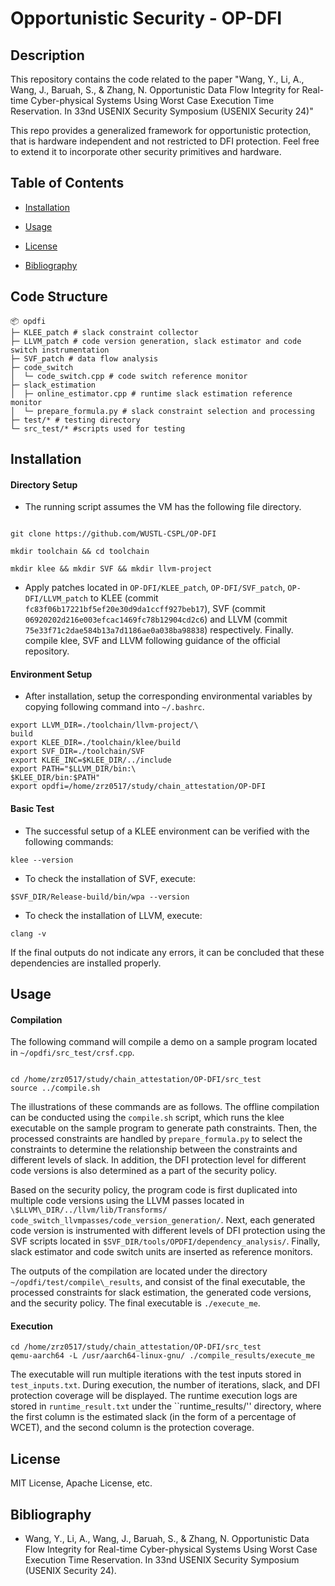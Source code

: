 
# Opportunistic Security - OP-DFI

  

## Description

This repository contains the code related to the paper "Wang, Y., Li, A., Wang, J., Baruah, S., & Zhang, N. Opportunistic Data Flow Integrity for Real-time Cyber-physical Systems Using Worst Case Execution Time Reservation. In 33nd USENIX Security Symposium (USENIX Security 24)"

  

This repo provides a generalized framework for opportunistic protection, that is hardware independent and not restricted to DFI protection. Feel free to extend it to incorporate other security primitives and hardware.

  

## Table of Contents

- [Installation](#installation)

- [Usage](#usage)

- [License](#license)

- [Bibliography](#bibliography)

  
## Code Structure

```
📦 opdfi
├─ KLEE_patch # slack constraint collector
├─ LLVM_patch # code version generation, slack estimator and code switch instrumentation
├─ SVF_patch # data flow analysis
├─ code_switch 
│  └─ code_switch.cpp # code switch reference monitor
├─ slack_estimation
│  ├─ online_estimator.cpp # runtime slack estimation reference monitor
│  └─ prepare_formula.py # slack constraint selection and processing
├─ test/* # testing directory
└─ src_test/* #scripts used for testing
```
## Installation

#### Directory Setup
  - The running script assumes the  VM has the following file directory.
```

git clone https://github.com/WUSTL-CSPL/OP-DFI 

mkdir toolchain && cd toolchain

mkdir klee && mkdir SVF && mkdir llvm-project
```


-  Apply patches located in  ``OP-DFI/KLEE_patch``, ``OP-DFI/SVF_patch``, ``OP-DFI/LLVM_patch`` to KLEE (commit `fc83f06b17221bf5ef20e30d9da1ccff927beb17`), SVF (commit `06920202d216e003efcac1469fc78b12904cd2c6`) and LLVM (commit `75e33f71c2dae584b13a7d1186ae0a038ba98838`) respectively. Finally. compile klee, SVF and LLVM following guidance of the official repository.


#### Environment Setup
- After installation, setup the corresponding environmental variables by copying following command into ``~/.bashrc``.
```
export LLVM_DIR=./toolchain/llvm-project/\
build
export KLEE_DIR=./toolchain/klee/build
export SVF_DIR=./toolchain/SVF
export KLEE_INC=$KLEE_DIR/../include
export PATH="$LLVM_DIR/bin:\
$KLEE_DIR/bin:$PATH"
export opdfi=/home/zrz0517/study/chain_attestation/OP-DFI
```

#### Basic Test
 - The successful setup of a KLEE environment can be verified with the following commands:
```
klee --version
```

- To check the installation of SVF, execute:
```
$SVF_DIR/Release-build/bin/wpa --version
```

- To check the installation of LLVM, execute:
```
clang -v
```

If the final outputs do not indicate any errors, it can be concluded that these dependencies are installed properly.



## Usage

  
#### Compilation

The following command will compile a demo on a sample program located in ``~/opdfi/src_test/crsf.cpp``.

  

```

cd /home/zrz0517/study/chain_attestation/OP-DFI/src_test 
source ../compile.sh

```
The illustrations of these commands are as follows. The offline compilation can be conducted using the ``compile.sh`` script, which runs the klee executable on the sample program to generate path constraints. Then, the processed constraints are handled by ``prepare_formula.py`` to select the constraints to determine the relationship between the constraints and different levels of slack. In addition, the DFI protection level for different code versions is also determined as a part of the security policy.

Based on the security policy, the program code is first duplicated into multiple code versions using the LLVM passes located in ``\$LLVM\_DIR/../llvm/lib/Transforms/ code_switch_llvmpasses/code_version_generation/``. Next, each generated code version is instrumented with different levels of DFI protection using the SVF scripts located in ``$SVF_DIR/tools/OPDFI/dependency_analysis/``. Finally, slack estimator and code switch units  are inserted as reference monitors.
  
  The outputs of the compilation are located under the directory ``~/opdfi/test/compile\_results``, and consist of the final executable, the processed constraints for slack estimation, the generated code versions, and the security policy. The final executable is ``./execute_me``.
  
  #### Execution

```
cd /home/zrz0517/study/chain_attestation/OP-DFI/src_test 
qemu-aarch64 -L /usr/aarch64-linux-gnu/ ./compile_results/execute_me
```

The executable will run multiple iterations with the test inputs stored in ``test_inputs.txt``. During execution, the number of iterations, slack, and DFI protection coverage will be displayed. The runtime execution logs are stored in ``runtime_result.txt`` under the ``runtime_results/'' directory, where the first column is the estimated slack (in the form of a percentage of WCET), and the second column is the protection coverage. 



## License

MIT License, Apache License, etc.

  

## Bibliography

- Wang, Y., Li, A., Wang, J., Baruah, S., & Zhang, N. Opportunistic Data Flow Integrity for Real-time Cyber-physical Systems Using Worst Case Execution Time Reservation. In 33nd USENIX Security Symposium (USENIX Security 24).